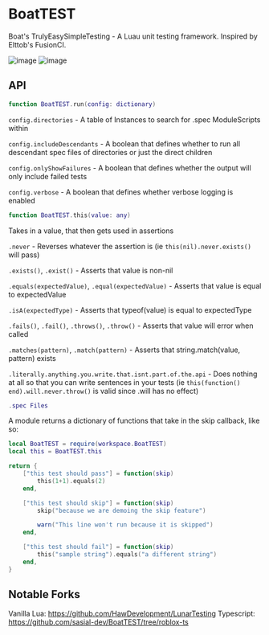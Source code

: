 # BoatTEST

Boat's TrulyEasySimpleTesting - A Luau unit testing framework. Inspired by Elttob's FusionCI.

![image](https://user-images.githubusercontent.com/40185666/138577802-788bb760-c40a-4e8a-b810-63775eeebe9a.png)
![image](https://user-images.githubusercontent.com/40185666/138577827-f54eecc3-7e17-4d4e-b8e4-7c88f53a94c0.png)

## API

```Lua
function BoatTEST.run(config: dictionary)
```

`config.directories` -
A table of Instances to search for .spec ModuleScripts within

`config.includeDescendants` -
A boolean that defines whether to run all descendant spec files of directories or just the direct children

`config.onlyShowFailures` -
A boolean that defines whether the output will only include failed tests

`config.verbose` -
A boolean that defines whether verbose logging is enabled

```Lua
function BoatTEST.this(value: any)
```

Takes in a value, that then gets used in assertions

`.never` -
Reverses whatever the assertion is (ie `this(nil).never.exists()` will pass)

`.exists()`, `.exist()` -
Asserts that value is non-nil

`.equals(expectedValue)`, `.equal(expectedValue)` -
Asserts that value is equal to expectedValue

`.isA(expectedType)` -
Asserts that typeof(value) is equal to expectedType

`.fails()`, `.fail()`, `.throws()`, `.throw()` -
Asserts that value will error when called

`.matches(pattern)`, `.match(pattern)` -
Asserts that string.match(value, pattern) exists

`.literally.anything.you.write.that.isnt.part.of.the.api` -
Does nothing at all so that you can write sentences in your tests (ie `this(function() end).will.never.throw()` is valid since .will has no effect)

```Lua
.spec Files
```

A module returns a dictionary of functions that take in the skip callback, like so:

```Lua
local BoatTEST = require(workspace.BoatTEST)
local this = BoatTEST.this

return {
	["this test should pass"] = function(skip)
		this(1+1).equals(2)
	end,

	["this test should skip"] = function(skip)
		skip("because we are demoing the skip feature")

		warn("This line won't run because it is skipped")
	end,

	["this test should fail"] = function(skip)
		this("sample string").equals("a different string")
	end,
}
```

## Notable Forks
Vanilla Lua: https://github.com/HawDevelopment/LunarTesting
Typescript: https://github.com/sasial-dev/BoatTEST/tree/roblox-ts
